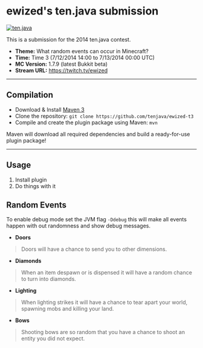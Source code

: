 ewized's ten.java submission
==============================

[![ten.java](https://cdn.mediacru.sh/hu4CJqRD7AiB.svg)](https://tenjava.com/)

This is a submission for the 2014 ten.java contest.

- __Theme:__ What random events can occur in Minecraft?
- __Time:__ Time 3 (7/12/2014 14:00 to 7/13/2014 00:00 UTC)
- __MC Version:__ 1.7.9 (latest Bukkit beta)
- __Stream URL:__ https://twitch.tv/ewized

<!-- put chosen theme above -->

---------------------------------------

Compilation
-----------

- Download & Install [Maven 3](http://maven.apache.org/download.html)
- Clone the repository: `git clone https://github.com/tenjava/ewized-t3`
- Compile and create the plugin package using Maven: `mvn`

Maven will download all required dependencies and build a ready-for-use plugin package!

---------------------------------------

Usage
-----

1. Install plugin
2. Do things with it

<!-- Hi, ewized! This is the default README for every ten.java submission. -->
<!-- We encourage you to edit this README with some information about your submission – keep in mind you'll be scored on documentation! -->


Random Events
-------------

To enable debug mode set the JVM flag `-Ddebug` this will make all events happen with out randomness and show debug messages.

- **Doors** 

> Doors will have a chance to send you to other dimensions.

- **Diamonds** 

> When an item despawn or is dispensed it will have a random chance to turn into diamonds.

- **Lighting**

> When lighting strikes it will have a chance to tear apart your world, spawning mobs and killing your land.

- **Bows**

> Shooting bows are so random that you have a chance to shoot an entity you did not expect.